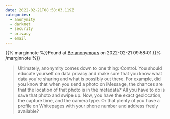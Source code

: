 ```yaml
---
date: 2022-02-21T08:58:03.119Z
categories:
  - anonymity
  - darknet
  - security
  - privacy
  - email
---
```

{{% marginnote %}}Found at [Be anonymous](https://kg.dev/thoughts/be-anonymous) on 2022-02-21 09:58:01.{{% /marginnote %}}

> Ultimately, anonymity comes down to one thing: Control. You should educate yourself on data privacy and make sure that you know what data you're sharing and what is possibly out there. For example, did you know that when you send a photo on iMessage, the chances are that the location of that photo is in the metadata? All you have to do is save that photo and swipe up. Now, you have the exact geolocation, the capture time, and the camera type. Or that plenty of you have a profile on Whitepages with your phone number and address freely available?


